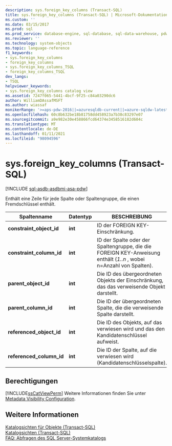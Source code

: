 ```yaml
---
description: sys.foreign_key_columns (Transact-SQL)
title: sys.foreign_key_columns (Transact-SQL) | Microsoft-Dokumentation
ms.custom: ''
ms.date: 03/15/2017
ms.prod: sql
ms.prod_service: database-engine, sql-database, sql-data-warehouse, pdw
ms.reviewer: ''
ms.technology: system-objects
ms.topic: language-reference
f1_keywords:
- sys.foreign_key_columns
- foreign_key_columns
- sys.foreign_key_columns_TSQL
- foreign_key_columns_TSQL
dev_langs:
- TSQL
helpviewer_keywords:
- sys.foreign_key_columns catalog view
ms.assetid: 7247f065-5441-4bcf-9f25-c84a03290dc6
author: WilliamDAssafMSFT
ms.author: wiassaf
monikerRange: '>=aps-pdw-2016||=azuresqldb-current||=azure-sqldw-latest||>=sql-server-2016||>=sql-server-linux-2017||=azuresqldb-mi-current'
ms.openlocfilehash: 60c8b632be18b81758dd458923a7b38c83297e07
ms.sourcegitcommit: a9e982e30e458866fcd64374e3458516182d604c
ms.translationtype: MT
ms.contentlocale: de-DE
ms.lasthandoff: 01/11/2021
ms.locfileid: "98094596"
---
```

# <a name="sysforeign_key_columns-transact-sql"></a>sys.foreign_key_columns (Transact-SQL)
[!INCLUDE [sql-asdb-asdbmi-asa-pdw](../../includes/applies-to-version/sql-asdb-asdbmi-asa-pdw.md)]

  Enthält eine Zeile für jede Spalte oder Spaltengruppe, die einen Fremdschlüssel enthält.  
  
|Spaltenname|Datentyp|BESCHREIBUNG|  
|-----------------|---------------|-----------------|  
|**constraint_object_id**|**int**|ID der FOREIGN KEY-Einschränkung.|  
|**constraint_column_id**|**int**|ID der Spalte oder der Spaltengruppe, die die FOREIGN KEY-Anweisung enthält (*1..n* , wobei n=Anzahl von Spalten).|  
|**parent_object_id**|**int**|Die ID des übergeordneten Objekts der Einschränkung, das das verweisende Objekt darstellt.|  
|**parent_column_id**|**int**|Die ID der übergeordneten Spalte, die die verweisende Spalte darstellt.|  
|**referenced_object_id**|**int**|Die ID des Objekts, auf das verwiesen wird und das den Kandidatenschlüssel aufweist.|  
|**referenced_column_id**|**int**|Die ID der Spalte, auf die verwiesen wird (Kandidatenschlüsselspalte).|  
  
## <a name="permissions"></a>Berechtigungen  
 [!INCLUDE[ssCatViewPerm](../../includes/sscatviewperm-md.md)] Weitere Informationen finden Sie unter [Metadata Visibility Configuration](../../relational-databases/security/metadata-visibility-configuration.md).  
  
## <a name="see-also"></a>Weitere Informationen  
 [Katalogsichten für Objekte &#40;Transact-SQL&#41;](../../relational-databases/system-catalog-views/object-catalog-views-transact-sql.md)   
 [Katalogsichten &#40;Transact-SQL&#41;](../../relational-databases/system-catalog-views/catalog-views-transact-sql.md)   
 [FAQ: Abfragen des SQL Server-Systemkatalogs](../../relational-databases/system-catalog-views/querying-the-sql-server-system-catalog-faq.md)  
  
  
